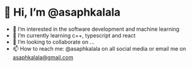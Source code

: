 # 👋 Hi, I’m @asaphkalala
- 👀 I’m interested in the software development and machine learning
- 🌱 I’m currently learning c++, typescript and react
- 💞️ I’m looking to collaborate on ...
- 📫 How to reach me: @asaphkalala on all social media or email me on asaphkalala@gmail.com

<!---
asaphkalala/asaphkalala is a ✨ special ✨ repository because its `README.md` (this file) appears on your GitHub profile.
You can click the Preview link to take a look at your changes.
--->
